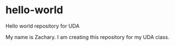 # hello-world
Hello world repository for UDA

My name is Zachary. I am creating this repository for my UDA class.
